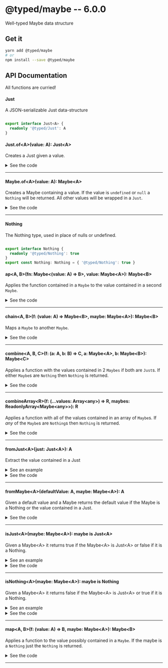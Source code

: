 # @typed/maybe -- 6.0.0

Well-typed Maybe data structure

## Get it
```sh
yarn add @typed/maybe
# or
npm install --save @typed/maybe
```

## API Documentation

All functions are curried!

#### Just

<p>

A JSON-serializable Just data-structure

</p>


```typescript

export interface Just<A> {
  readonly '@typed/Just': A
}

```


#### Just.of\<A\>(value: A): Just\<A\>

<p>

Creates a Just given a value. 

</p>


<details>
<summary>See the code</summary>

```typescript

export function of<A>(value: A): Just<A> {
  return { '@typed/Just': value }
}
}

```

</details>
<hr />


#### Maybe.of\<A\>(value: A): Maybe\<A\>

<p>

Creates a Maybe containing a value. If the value is `undefined` or `null`
a `Nothing` will be returned. All other values will be wrapped in a `Just`.

</p>


<details>
<summary>See the code</summary>

```typescript

export const of: <A>(value: A | void) => Maybe<A> = toMaybe
}

```

</details>
<hr />


#### Nothing

<p>

The Nothing type, used in place of nulls or undefined.

</p>


```typescript

export interface Nothing {
  readonly '@typed/Nothing': true
}
export const Nothing: Nothing = { '@typed/Nothing': true }

```


#### ap\<A, B\>(fn: Maybe\<(value: A) =\> B\>, value: Maybe\<A\>): Maybe\<B\>

<p>

Applies the function contained in a `Maybe` to the value contained in a 
second `Maybe`.

</p>


<details>
<summary>See the code</summary>

```typescript

export const ap: MaybeAp = curry2(__ap)

function __ap<A, B>(fn: Maybe<(value: A) => B>, maybe: Maybe<A>): Maybe<B> {
  return chain(f => map(f, maybe), fn)
}

export interface MaybeAp {
  <A, B>(fn: Maybe<(value: A) => B>, value: Maybe<A>): Maybe<B>
  <A, B>(fn: Maybe<(value: A) => B>): (value: Maybe<A>) => Maybe<B>
}

```

</details>
<hr />


#### chain\<A, B\>(f: (value: A) =\> Maybe\<B\>, maybe: Maybe\<A\>): Maybe\<B\>

<p>

Maps a `Maybe` to another `Maybe`.

</p>


<details>
<summary>See the code</summary>

```typescript

export const chain: MaybeChain = curry2(__chain)

function __chain<A, B>(f: (value: A) => Maybe<B>, maybe: Maybe<A>): Maybe<B> {
  return isNothing(maybe) ? maybe : f(fromJust(maybe))
}

export interface MaybeChain {
  <A, B>(f: (value: A) => Maybe<B>, maybe: Maybe<A>): Maybe<B>
  <A, B>(f: (value: A) => Maybe<B>): (maybe: Maybe<A>) => Maybe<B>
}

```

</details>
<hr />


#### combine\<A, B, C\>(f: (a: A, b: B) =\> C, a: Maybe\<A\>, b: Maybe\<B\>): Maybe\<C\>

<p>

Applies a function with the values contained in 2 `Maybes` if both are 
`Just`s. If either `Maybe`s are `Nothing` then `Nothing` is returned.

</p>


<details>
<summary>See the code</summary>

```typescript

export const combine: Combine = curry3(__combine)

export type Combine = {
  <A, B, C>(f: (valueA: A, valueB: B) => C, maybeA: Maybe<A>, maybeB: Maybe<B>): Maybe<C>
  <A, B, C>(f: (valueA: A, valueB: B) => C, maybeA: Maybe<A>): (maybeB: Maybe<B>) => Maybe<C>

  <A, B, C>(f: (valueA: A, valueB: B) => C): {
    (maybeA: Maybe<A>, maybeB: Maybe<B>): Maybe<C>
    (maybeA: Maybe<A>): (maybeB: Maybe<B>) => Maybe<C>
  }
}

function __combine<A, B, C>(
  f: (valueA: A, valueB: B) => C,
  maybeA: Maybe<A>,
  maybeB: Maybe<B>
): Maybe<C> {
  return combineArray(f, [maybeA, maybeB])
}

```

</details>
<hr />


#### combineArray\<R\>(f: (...values: Array\<any\>) =\> R, maybes: ReadonlyArray\<Maybe\<any\>\>): R

<p>

Applies a function with all of the values contained in an array of `Maybe`s.
If *any* of the `Maybe`s are `Nothing`s then `Nothing` is returned.

</p>


<details>
<summary>See the code</summary>

```typescript

export const combineArray: CombineArray = curry2(__combineArray)

function __combineArray<R>(
  f: (...values: Array<any>) => R,
  maybes: ReadonlyArray<Maybe<any>>
): Maybe<R> {
  const containsNothing = maybes.some(isNothing)

  return containsNothing
    ? Nothing
    : Just.of<R>(f(...(maybes as ReadonlyArray<Just<any>>).map(fromJust)))
}

export type CombineArray = {
  <A, B, C>(f: (valueA: A, valueB: B) => C, maybes: [Maybe<A>, Maybe<B>]): Maybe<C>
  <A, B, C, D>(
    f: (valueA: A, valueB: B, valueC: C) => D,
    maybes: [Maybe<A>, Maybe<B>, Maybe<C>]
  ): Maybe<D>
  <A, B, C, D, E>(
    f: (valueA: A, valueB: B, valueC: C, valueD: D) => E,
    maybes: [Maybe<A>, Maybe<B>, Maybe<C>, Maybe<D>]
  ): Maybe<E>
  <A, B, C, D, E, F>(
    f: (valueA: A, valueB: B, valueC: C, valueD: D, valueE: E) => F,
    maybes: [Maybe<A>, Maybe<B>, Maybe<C>, Maybe<D>, Maybe<E>]
  ): Maybe<F>
  <A, B, C, D, E, F, G>(
    f: (valueA: A, valueB: B, valueC: C, valueD: D, valueE: E, valueF: F) => G,
    maybes: [Maybe<A>, Maybe<B>, Maybe<C>, Maybe<D>, Maybe<E>, Maybe<F>]
  ): Maybe<G>

  <A, B, C>(f: (valueA: A, valueB: B) => C): (maybes: [Maybe<A>, Maybe<B>]) => Maybe<C>
  <A, B, C, D>(f: (valueA: A, valueB: B, valueC: C) => D): (
    maybes: [Maybe<A>, Maybe<B>, Maybe<C>]
  ) => Maybe<D>
  <A, B, C, D, E>(f: (valueA: A, valueB: B, valueC: C, valueD: D) => E): (
    maybes: [Maybe<A>, Maybe<B>, Maybe<C>, Maybe<D>]
  ) => Maybe<E>
  <A, B, C, D, E, F>(f: (valueA: A, valueB: B, valueC: C, valueD: D, valueE: E) => F): (
    maybes: [Maybe<A>, Maybe<B>, Maybe<C>, Maybe<D>, Maybe<E>]
  ) => Maybe<F>
  <A, B, C, D, E, F, G>(
    f: (valueA: A, valueB: B, valueC: C, valueD: D, valueE: E, valueF: F) => G
  ): (maybes: [Maybe<A>, Maybe<B>, Maybe<C>, Maybe<D>, Maybe<E>, Maybe<F>]) => Maybe<G>

  (f: ArrayConstructor): {
    <A, B>(maybes: [Maybe<A>, Maybe<B>]): Maybe<[A, B]>
    <A, B, C>(maybes: [Maybe<A>, Maybe<B>, Maybe<C>]): Maybe<[A, B, C]>
    <A, B, C, D>(maybes: [Maybe<A>, Maybe<B>, Maybe<C>, Maybe<D>]): Maybe<[A, B, C, D]>
    <A, B, C, D, E>(maybes: [Maybe<A>, Maybe<B>, Maybe<C>, Maybe<D>, Maybe<E>]): Maybe<
      [A, B, C, D, E]
    >
    <A, B, C, D, E, F>(maybes: [Maybe<A>, Maybe<B>, Maybe<C>, Maybe<D>, Maybe<E>, Maybe<F>]): Maybe<
      [A, B, C, D, E, F]
    >
  }

  <R>(f: (...values: Array<any>) => R, maybes: ReadonlyArray<Maybe<any>>): Maybe<R>
  <R>(f: (...values: Array<any>) => R): (maybes: ReadonlyArray<Maybe<any>>) => Maybe<R>
}

```

</details>
<hr />


#### fromJust\<A\>(just: Just\<A\>): A

<p>

Extract the value contained in a Just

</p>


<details>
  <summary>See an example</summary>
  
```typescript
import { fromJust, Just } from '@typed/maybe'

const value = fromJust(Just.of(1))
console.log(value) // logs '1'
```

</details>

<details>
<summary>See the code</summary>

```typescript

export function fromJust<A>(just: Just<A>): A {
  return just['@typed/Just']
}

```

</details>
<hr />


#### fromMaybe\<A\>(defaultValue: A, maybe: Maybe\<A\>): A

<p>

Given a default value and a Maybe returns the default value if the Maybe is a 
Nothing or the value contained in a Just.

</p>


<details>
<summary>See the code</summary>

```typescript

export const fromMaybe: FromMaybe = curry2(__fromMaybe)

function __fromMaybe<A>(defaultValue: A, maybe: Maybe<A>): A {
  return isJust(maybe) ? fromJust(maybe) : defaultValue
}

export interface FromMaybe {
  <A>(defaultValue: A, maybe: Maybe<A>): A
  <A>(defaultValue: A): (maybe: Maybe<A>) => A
}

```

</details>
<hr />


#### isJust\<A\>(maybe: Maybe\<A\>): maybe is Just\<A\>

<p>

Given a Maybe\<A\> it returns true if the Maybe\<A\> is Just\<A\> or 
false if it is a Nothing.

</p>


<details>
  <summary>See an example</summary>
  
```typescript
import { isJust, Nothing, Maybe } from '@typed/maybe'

console.log(isJust(Nothing)) // logs false
console.log(isJust(Maybe.of(1))) // logs true
```

</details>

<details>
<summary>See the code</summary>

```typescript

export function isJust<A>(maybe: Maybe<A>): maybe is Just<A> {
  return maybe.hasOwnProperty('@typed/Just')
}

```

</details>
<hr />


#### isNothing\<A\>(maybe: Maybe\<A\>): maybe is Nothing

<p>

Given a Maybe\<A\> it returns false if the Maybe\<A\> is Just\<A\> or 
true if it is a Nothing.

</p>


<details>
  <summary>See an example</summary>
  
```typescript
import { isNothing, Maybe, Nothing } from '@typed/maybe'

console.log(isNothing(Nothing)) // logs true
console.log(isNothing(Maybe.of(1))) // logs false
```

</details>

<details>
<summary>See the code</summary>

```typescript

export function isNothing<A>(maybe: Maybe<A>): maybe is Nothing {
  return (maybe as Nothing)['@typed/Nothing'] === true
}

```

</details>
<hr />


#### map\<A, B\>(f: (value: A) =\> B, maybe: Maybe\<A\>): Maybe\<B\>

<p>

Applies a function to the value possibly contained in a `Maybe`. If the 
maybe is a `Nothing` just the `Nothing` is returned.

</p>


<details>
<summary>See the code</summary>

```typescript

export const map: MaybeMap = curry2(__map)

function __map<A, B>(f: (value: A) => B, maybe: Maybe<A>): Maybe<B> {
  return chain(a => Maybe.of(f(a)), maybe)
}

export interface MaybeMap {
  <A, B>(f: (value: A) => B, maybe: Maybe<A>): Maybe<B>
  <A, B>(f: (value: A) => B): (maybe: Maybe<A>) => Maybe<B>
}

```

</details>
<hr />
